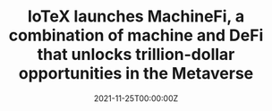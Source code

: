 ---
title: IoTeX launches MachineFi, a combination of machine and DeFi that unlocks trillion-dollar opportunities in the Metaverse
tags:
- MachineFi
date: "2021-11-25T00:00:00Z"

# Optional external URL for project (replaces project detail page).
external_link: "https://finance.yahoo.com/news/iotex-launches-machinefi-combination-machine-152300092.html"
---